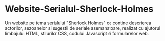 # Website-Serialul-Sherlock-Holmes
Un website pe tema serialului "Sherlock Holmes" ce contine descrierea actorilor, sezoanelor si sugestii de seriale asemanatoare, realizat cu ajutorul limbajului HTML, stilurilor CSS, codului Javascript si formularelor web.
